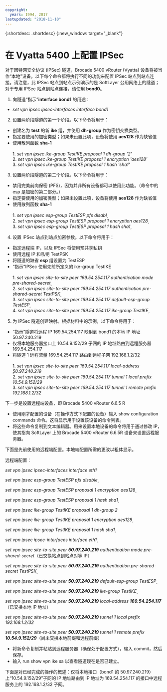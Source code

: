 ```yaml
---
copyright:
  years: 1994, 2017
lastupdated: "2018-11-10"
---
```


{:shortdesc: .shortdesc}
{:new_window: target="_blank"}

# 在 Vyatta 5400 上配置 IPSec

对于因特网安全协议 (IPSec) 隧道，Brocade 5400 vRouter (Vyatta) 设备将被当作“本地”设备。以下每个命令都将执行不同的功能来配置 IPSec 站点到站点连接。请注意，此 IPSec 站点到站点示例演示的是 SoftLayer 公用网络上的隧道；对于专用 IPSec 站点到站点连接，请使用 **bond0**。

1. 向隧道“指示”**interface bond1** 的用途：

  * *set vpn ipsec ipsec-interfaces interface bond1*

2. 设置两阶段隧道的第一个阶段。以下命令将用于：

  * 创建名为 **test** 的新 **ike** 组，并使用 **dh-group** 作为密钥交换类型。
  * 指定要使用的加密类型；如果未设置此项，设备将使用 **aes128** 作为缺省值
  * 使用散列函数 **sha-1**<br/><br/>
1\. *set vpn ipsec ike-group TestIKE proposal 1 dh-group '2'*<br/>
2\. *set vpn ipsec ike-group TestIKE proposal 1 encryption 'aes128'*<br/>
3\. *set vpn ipsec ike-group TestIKE proposal 1 hash 'sha1'*<br/>

3. 设置两阶段隧道的第二个阶段。以下命令将用于：

  * 禁用完美前向保密 (PFS)，因为并非所有设备都可以使用此功能。（命令中的 esp 是加密的第二部分。）
  * 指定要使用的加密类型；如果未设置此项，设备将使用 **aes128** 作为缺省值
  * 使用散列函数 **sha-1**<br/><br/>
1\. *set vpn ipsec esp-group TestESP pfs disabl۪*<br/>
2\. *set vpn ipsec esp-group TestESP proposal 1 encryption aes128۪*<br/>
3\. *set vpn ipsec esp-group TestESP proposal 1 hash sha1۪*<br/>

4. 设置 IPSec 站点到站点加密参数。以下命令将用于：

  * 指定远程端 IP，以及 IPSec 将使用预共享私钥
  * 使用远程 IP 和私钥 TestPSK
  * 将隧道的缺省 **esp** 组设置为 TestESP
  * “指示”IPSec 使用先前所定义的 ike-group TestIKE<br/><br/>
1\. *set vpn ipsec site-to-site peer 169.54.254.117 authentication mode pre-shared-secret۪*<br/>
2\. *set vpn ipsec site-to-site peer 169.54.254.117 authentication pre-shared-secret TestPSK۪*<br/>
3\. *set vpn ipsec site-to-site peer 169.54.254.117 default-esp-group TestESP۪*<br/>
4\. *set vpn ipsec site-to-site peer 169.54.254.117 ike-group TestIKE۪*<br/>

5. 为 IPSec 隧道创建映射。根据材料中的示例，以下命令将用于：

  * “指示”隧道将远程 IP 169.54.254.117 映射到 bond1 的本地 IP 地址 50.97.240.219
  * 仅将本地服务器接口上 10.54.9.152/29 子网的 IP 地址路由到远程服务器 169.54.254.117
  * 将隧道 1 远程流量 169.54.254.117 路由到远程子网 192.168.1.2/32<br/><br/>
1\. *set vpn ipsec site-to-site peer 169.54.254.117 local-address ۪50.97.240.219*<br/>
2\. *set vpn ipsec site-to-site peer 169.54.254.117 tunnel 1 local prefix 10.54.9.152/29*<br/>
3\. *set vpn ipsec site-to-site peer 169.54.254.117 tunnel 1 remote prefix 192.168.1.2/32*<br/>

下一步是设置远程端设备，即 Brocade 5400 vRouter 6.6.5 R

  * 使用刚才配置的设备（在操作方式下配置的设备）输入 show configuration commands 命令。这将显示用于设置该设备的命令列表。
  * 将这些命令复制到文本编辑器。用来设置本地设备的命令将用于通过修改 IP，使其指向 SoftLayer 上的 Brocade 5400 vRouter 6.6.5R 设备来设置远程服务器。

下面是先前使用的远程端配置。本地端配置所需的更改以粗体显示。

远程端配置：

*set vpn ipsec ipsec-interfaces interface eth1*

*set vpn ipsec esp-group TestESP pfs disable۪*

*set vpn ipsec esp-group TestESP proposal 1 encryption aes128۪*

*set vpn ipsec esp-group TestESP proposal 1 hash sha1۪*

*set vpn ipsec ike-group TestIKE proposal 1 dh-group 2*

*set vpn ipsec ike-group TestIKE proposal 1 encryption aes128۪*

*set vpn ipsec ike-group TestIKE proposal 1 hash sha1۪*

*set vpn ipsec ipsec-interfaces interface eth1۪*

*set vpn ipsec site-to-site peer **50.97.240.219** authentication mode pre-shared-secret*（已交换站点到站点对等 IP）

*set vpn ipsec site-to-site peer **50.97.240.219** authentication pre-shared-secret TestPSK۪*

*set vpn ipsec site-to-site peer **50.97.240.219** default-esp-group TestESP۪*

*set vpn ipsec site-to-site peer **50.97.240.219** ike-group TestIKE۪*

*set vpn ipsec site-to-site peer **50.97.240.219** local-address **169.54.254.117***（已交换本地 IP 地址）

*set vpn ipsec site-to-site peer **50.97.240.219** tunnel 1 local prefix 192.168.1.2/32*

*set vpn ipsec site-to-site peer **50.97.240.219** tunnel 1 remote prefix **10.54.9.152/29***（尚未交换本地前缀和远程前缀）

* 将新命令复制并粘贴到远程服务器（确保处于配置方式），输入 commit，然后保存。
* 输入 run show vpn ike sa 以查看隧道现在是否已建立。

下面是对已经完成的操作的概述：仅将本地接口（bond1 的 50.97.240.219）上“10.54.9.152/29”子网的 IP 地址路由到 IP 地址为 169.54.254.117 的接口中远程服务上的 192.168.1.2/32 子网。
